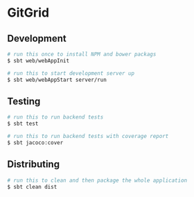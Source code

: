 # GitGrid

## Development

~~~ bash
# run this once to install NPM and bower packags
$ sbt web/webAppInit

# run this to start development server up
$ sbt web/webAppStart server/run
~~~

## Testing

~~~ bash
# run this to run backend tests
$ sbt test

# run this to run backend tests with coverage report
$ sbt jacoco:cover
~~~

## Distributing

~~~ bash
# run this to clean and then package the whole application
$ sbt clean dist
~~~
